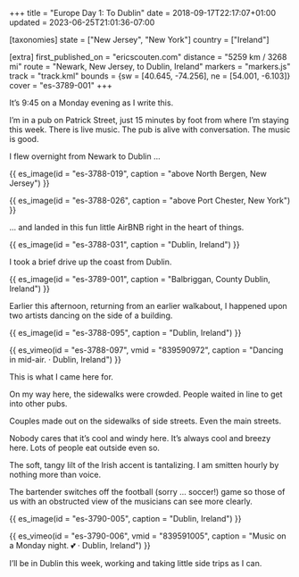+++
title = "Europe Day 1: To Dublin"
date = 2018-09-17T22:17:07+01:00
updated = 2023-06-25T21:01:36-07:00

[taxonomies]
state = ["New Jersey", "New York"]
country = ["Ireland"]

[extra]
first_published_on = "ericscouten.com"
distance = "5259 km / 3268 mi"
route = "Newark, New Jersey, to Dublin, Ireland"
markers = "markers.js"
track = "track.kml"
bounds = {sw = [40.645, -74.256], ne = [54.001, -6.103]}
cover = "es-3789-001"
+++

It’s 9:45 on a Monday evening as I write this.

I’m in a pub on Patrick Street, just 15 minutes by foot from where I’m staying this week. There is live music. The pub is alive with conversation. The music is good.

<!-- more -->

I flew overnight from Newark to Dublin ...

{{ es_image(id = "es-3788-019", caption = "above North Bergen, New Jersey") }}

{{ es_image(id = "es-3788-026", caption = "above Port Chester, New York") }}

... and landed in this fun little AirBNB right in the heart of things.

{{ es_image(id = "es-3788-031", caption = "Dublin, Ireland") }}

I took a brief drive up the coast from Dublin.

{{ es_image(id = "es-3789-001", caption = "Balbriggan, County Dublin, Ireland") }}

Earlier this afternoon, returning from an earlier walkabout, I happened upon two artists dancing on the side of a building.

{{ es_image(id = "es-3788-095", caption = "Dublin, Ireland") }}

{{ es_vimeo(id = "es-3788-097", vmid = "839590972", caption = "Dancing in mid-air. · Dublin, Ireland") }}

This is what I came here for.

On my way here, the sidewalks were crowded. People waited in line to get into other pubs.

Couples made out on the sidewalks of side streets. Even the main streets.

Nobody cares that it’s cool and windy here. It’s always cool and breezy here. Lots of people eat outside even so.

The soft, tangy lilt of the Irish accent is tantalizing. I am smitten hourly by nothing more than voice.

The bartender switches off the football (sorry ... soccer!) game so those of us with an obstructed view of the musicians can see more clearly.

{{ es_image(id = "es-3790-005", caption = "Dublin, Ireland") }}

{{ es_vimeo(id = "es-3790-006", vmid = "839591005", caption = "Music on a Monday night. 💕 · Dublin, Ireland") }}

I’ll be in Dublin this week, working and taking little side trips as I can.
